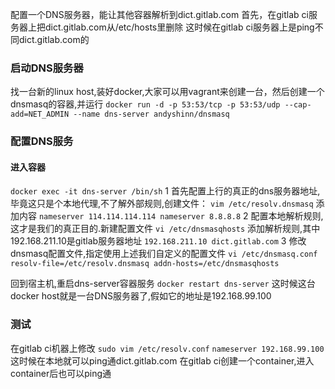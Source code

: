 配置一个DNS服务器，能让其他容器解析到dict.gitlab.com
首先，在gitlab ci服务器上把dict.gitlab.com从/etc/hosts里删除
这时候在gitlab ci服务器上是ping不同dict.gitlab.com的

### 启动DNS服务器
找一台新的linux host,装好docker,大家可以用vagrant来创建一台，然后创建一个dnsmasq的容器,并运行
`docker run -d -p 53:53/tcp -p 53:53/udp --cap-add=NET_ADMIN --name dns-server andyshinn/dnsmasq`

### 配置DNS服务
#### 进入容器
```docker exec -it dns-server /bin/sh```
1 首先配置上行的真正的dns服务器地址,毕竟这只是个本地代理,不了解外部规则,创建文件：
```vim /etc/resolv.dnsmasq```
添加内容
```nameserver 114.114.114.114 nameserver 8.8.8.8```
2 配置本地解析规则,这才是我们的真正目的.新建配置文件
```vi /etc/dnsmasqhosts```
添加解析规则,其中192.168.211.10是gitlab服务器地址
```192.168.211.10 dict.gitlab.com```
3 修改dnsmasq配置文件,指定使用上述我们自定义的配置文件
```vi /etc/dnsmasq.conf```
```resolv-file=/etc/resolv.dnsmasq addn-hosts=/etc/dnsmasqhosts```

回到宿主机,重启dns-server容器服务
```docker restart dns-server```
这时候这台docker host就是一台DNS服务器了,假如它的地址是192.168.99.100

### 测试
在gitlab ci机器上修改 ```sudo vim /etc/resolv.conf```
```nameserver 192.168.99.100```
这时候在本地就可以ping通dict.gitlab.com
在gitlab ci创建一个container,进入container后也可以ping通

